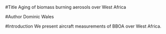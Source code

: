 #Title
Aging of biomass burning aerosols over West Africa

#Author
Dominic Wales

#Introduction
We present aircraft measurements of BBOA over West Africa.
